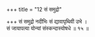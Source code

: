 +++
title = "12 सं समुद्रो"

+++
सं समुद्रो नदीभिः सं द्यावापृथिवी उभे ।  
सं जायापत्या योन्यां संस्कन्दास्योषधे ॥ १५ ॥